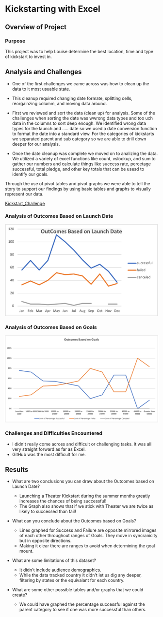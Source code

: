 # Kickstarting with Excel

## Overview of Project

### Purpose

This project was to help Louise determine the best location, time and type of kickstart to invest in. 

## Analysis and Challenges
- One of the first challenges we came across was how to clean up the data to it most usuable state. 
- This cleanup required changing date formate, splitting cells, reorgainzing columm, and moving data around.
- First we reviewed and sort the data (clean up) for analysis. Some of the challenges when sorting the date was wwrong data types and too uch data in the columns to sort deep enough. We identified wrong data types for the launch and ..... date so we used a date conversion function to format the date into a standard view. For the categories of kickstarts we separated parent and sub category so we are able to drill down deeper for our analysis.

- Once the date cleanup was complete we moved on to analizing the data. We utilized a variety of excel functions like count, vslookup, and sum to gather our numbers and calculate things like success rate, percetage successful, total pledge, and other key totals that can be usesd to identify our goals.

Through the use of pivot tables and pivot graphs we were able to tell the story to support our findings by using basic tables and graphs to visually represent our data.

[Kickstart_Challenge](https://github.com/austink24/kickstarter-analysis/blob/master/Kickstarter_Challenge.xlsx.zip)

### Analysis of Outcomes Based on Launch Date
![Theater_Outcomes_vs_Launch](https://github.com/austink24/kickstarter-analysis/blob/master/Theater_Outcomes_vs_Launch.png)
### Analysis of Outcomes Based on Goals

![Outcomes_vs_Goals](https://github.com/austink24/kickstarter-analysis/blob/master/Outcomes_vs_Goals.png)

### Challenges and Difficulties Encountered

 - I didn't really come across and difficult or challenging tasks. It was all very straight forward as far as Excel.
 - GitHub was the most difficult for me. 

## Results

- What are two conclusions you can draw about the Outcomes based on Launch Date?

    - Launching a Theater Kickstart during the summer months greatly increases the chances of being successful!
    - The Graph also shows that if we stick with Theater we are twice as likely to successed than fail!
    
- What can you conclude about the Outcomes based on Goals?

  - Lines graphed for Success and Failure are opposite mirrored images of each other throughout ranges of Goals. They move in syncranicity but in opposite directions.
  - Making it clear there are ranges to avoid when determining the goal mount. 
  
- What are some limitations of this dataset?

  - It didn't include audience demographics.
  - While the data tracked country it didn't let us dig any deeper, filtering by states or the equivalant for each country. 
  
- What are some other possible tables and/or graphs that we could create?

  - We could have graphed the percentage successful against the parent category to see if one was more successful than others.
